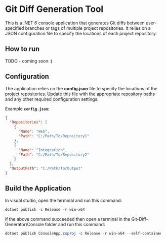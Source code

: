# Git Diff Generation Tool

This is a .NET 6 console application that generates Git diffs between user-specified branches or tags of multiple project repositories. It relies on a JSON configuration file to specify the locations of each project repository.

## How to run

TODO - coming soon :)

## Configuration

The application relies on the **config.json** file to specify the locations of the project repositories. Update this file with the appropriate repository paths and any other required configuration settings.

Example **`config.json`**:

```json
{
  "Repositories": [
    {
      "Name": "Web",
      "Path": "C:/Path/To/Repository1"
    },
    {
      "Name": "Integration",
      "Path": "C:/Path/To/Repository2"
    }
  ],
  "OutputPath": "C:/Path/To/Output"
}
```

## Build the Application

In visual studio, open the terminal and run this command:

```powershell
dotnet publish -c Release -r win-x64
```

if the above command succeeded then open a terminal in the Git-Diff-Generator\Console folder and run this command:

```powershell
dotnet publish ConsoleApp.csproj -c Release -r win-x64 --self-contained true -p:PublishSingleFile=true --output "C:\Users\MLewis\Desktop\files"
```
